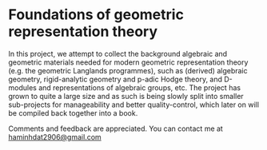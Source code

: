 # Foundations of geometric representation theory

In this project, we attempt to collect the background algebraic and geometric materials needed for modern geometric representation theory (e.g. the geometric Langlands programmes), such as (derived) algebraic geometry, rigid-analytic geometry and p-adic Hodge theory, and D-modules and representations of algebraic groups, etc. The project has grown to quite a large size and as such is being slowly split into smaller sub-projects for manageability and better quality-control, which later on will be compiled back together into a book.

Comments and feedback are appreciated. You can contact me at haminhdat2906@gmail.com
